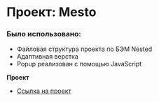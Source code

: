 # Проект: Mesto

### Было использовано:
* Файловая структура проекта по БЭМ Nested
* Адаптивная верстка
* Popup реализован с помощью JavaScript

**Проект**

* [Ссылка на проект](https://badvell.github.io/mesto/)
